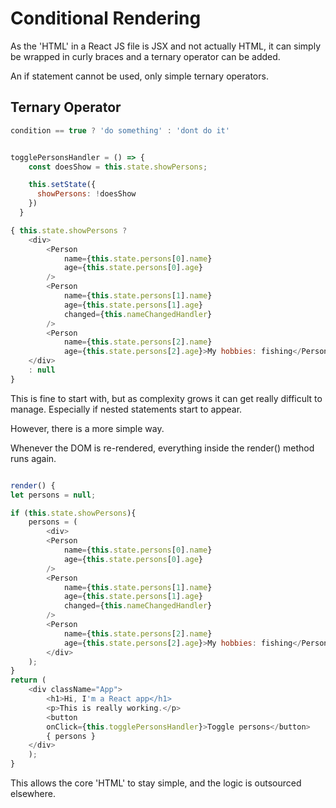 # Conditional Rendering

As the 'HTML' in a React JS file is JSX and not actually HTML, it can simply be wrapped in curly braces and a ternary operator can be added.

An if statement cannot be used, only simple ternary operators.

## Ternary Operator

``` js
condition == true ? 'do something' : 'dont do it'
```

``` js

togglePersonsHandler = () => {
    const doesShow = this.state.showPersons;

    this.setState({
      showPersons: !doesShow
    })
  }

{ this.state.showPersons ?
    <div>
        <Person 
            name={this.state.persons[0].name} 
            age={this.state.persons[0].age}  
        />
        <Person 
            name={this.state.persons[1].name} 
            age={this.state.persons[1].age}
            changed={this.nameChangedHandler}
        />
        <Person 
            name={this.state.persons[2].name} 
            age={this.state.persons[2].age}>My hobbies: fishing</Person>
    </div>
    : null
}

```

This is fine to start with, but as complexity grows it can get really difficult to manage. Especially if nested statements start to appear.

However, there is a more simple way.

Whenever the DOM is re-rendered, everything inside the render() method runs again.

``` js

render() {
let persons = null;

if (this.state.showPersons){
    persons = (
        <div>
        <Person 
            name={this.state.persons[0].name} 
            age={this.state.persons[0].age}  
        />
        <Person 
            name={this.state.persons[1].name} 
            age={this.state.persons[1].age}
            changed={this.nameChangedHandler}
        />
        <Person 
            name={this.state.persons[2].name} 
            age={this.state.persons[2].age}>My hobbies: fishing</Person>
        </div>
    );
}
return (
    <div className="App">
        <h1>Hi, I'm a React app</h1>
        <p>This is really working.</p>
        <button 
        onClick={this.togglePersonsHandler}>Toggle persons</button>
        { persons }
    </div>
    );
}

```

This allows the core 'HTML' to stay simple, and the logic is outsourced elsewhere.